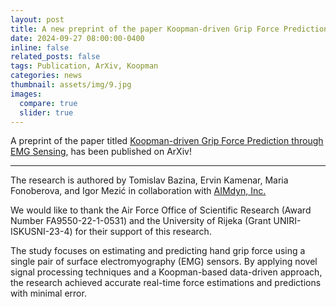 ```yaml
---
layout: post
title: A new preprint of the paper Koopman-driven Grip Force Prediction through EMG Sensing!
date: 2024-09-27 08:00:00-0400
inline: false
related_posts: false
tags: Publication, ArXiv, Koopman
categories: news
thumbnail: assets/img/9.jpg
images:
  compare: true
  slider: true
---
```


A preprint of the paper titled <a href="https://arxiv.org/abs/2409.17340/">Koopman-driven Grip Force Prediction through EMG Sensing</a>, has been published on ArXiv!

---

The research is authored by Tomislav Bazina, Ervin Kamenar, Maria Fonoberova, and Igor Mezić in collaboration with <a href="https://aimdyn.com/">AIMdyn, Inc.</a>

We would like to thank the Air Force Office of Scientific Research (Award Number FA9550-22-1-0531) and the University of Rijeka (Grant UNIRI-ISKUSNI-23-4) for their support of this research.

The study focuses on estimating and predicting hand grip force using a single pair of surface electromyography (EMG) sensors. By applying novel signal processing techniques and a Koopman-based data-driven approach, the research achieved accurate real-time force estimations and predictions with minimal error.